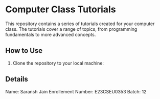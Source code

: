 # Computer Class Tutorials

This repository contains a series of tutorials created for your computer class. The tutorials cover a range of topics, from programming fundamentals to more advanced concepts.

## How to Use

1. Clone the repository to your local machine:

## Details 
Name: Saransh Jain
Enrollement Number: E23CSEU0353
Batch: 12
